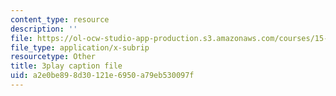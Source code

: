 ```yaml
---
content_type: resource
description: ''
file: https://ol-ocw-studio-app-production.s3.amazonaws.com/courses/15-071-the-analytics-edge-spring-2017/a2e0be898d30121e6950a79eb530097f_S0g0ad4zX7A.srt
file_type: application/x-subrip
resourcetype: Other
title: 3play caption file
uid: a2e0be89-8d30-121e-6950-a79eb530097f
---
```

